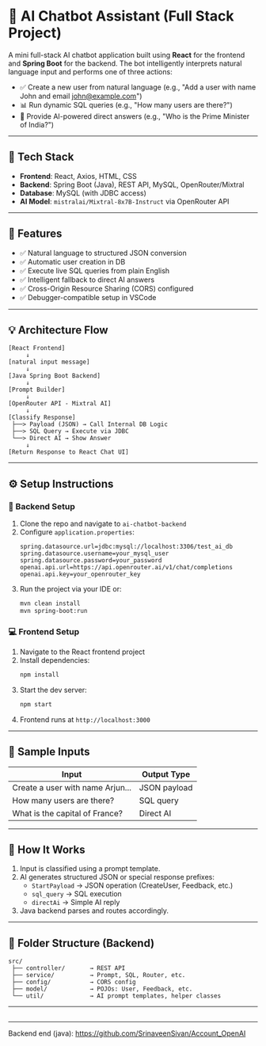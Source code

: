 # 🧐 AI Chatbot Assistant (Full Stack Project)

A mini full-stack AI chatbot application built using **React** for the frontend and **Spring Boot** for the backend. The bot intelligently interprets natural language input and performs one of three actions:

- ✅ Create a new user from natural language (e.g., "Add a user with name John and email [john@example.com](mailto:john@example.com)")
- 📊 Run dynamic SQL queries (e.g., "How many users are there?")
- 💬 Provide AI-powered direct answers (e.g., "Who is the Prime Minister of India?")

---

## 🚀 Tech Stack

- **Frontend**: React, Axios, HTML, CSS
- **Backend**: Spring Boot (Java), REST API, MySQL, OpenRouter/Mixtral
- **Database**: MySQL (with JDBC access)
- **AI Model**: `mistralai/Mixtral-8x7B-Instruct` via OpenRouter API

---

## 📌 Features

- ✅ Natural language to structured JSON conversion
- ✅ Automatic user creation in DB
- ✅ Execute live SQL queries from plain English
- ✅ Intelligent fallback to direct AI answers
- ✅ Cross-Origin Resource Sharing (CORS) configured
- ✅ Debugger-compatible setup in VSCode

---

## 💡 Architecture Flow

```plaintext
[React Frontend]
     ↓
[natural input message]
     ↓
[Java Spring Boot Backend]
     ↓
[Prompt Builder]
     ↓
[OpenRouter API - Mixtral AI]
     ↓
[Classify Response]
 ├──> Payload (JSON) → Call Internal DB Logic
 ├──> SQL Query → Execute via JDBC
 └──> Direct AI → Show Answer
     ↓
[Return Response to React Chat UI]
```

---

## ⚙️ Setup Instructions

### 🔧 Backend Setup

1. Clone the repo and navigate to `ai-chatbot-backend`
2. Configure `application.properties`:
   ```properties
   spring.datasource.url=jdbc:mysql://localhost:3306/test_ai_db
   spring.datasource.username=your_mysql_user
   spring.datasource.password=your_password
   openai.api.url=https://api.openrouter.ai/v1/chat/completions
   openai.api.key=your_openrouter_key
   ```
3. Run the project via your IDE or:
   ```bash
   mvn clean install
   mvn spring-boot:run
   ```

### 💻 Frontend Setup

1. Navigate to the React frontend project
2. Install dependencies:
   ```bash
   npm install
   ```
3. Start the dev server:
   ```bash
   npm start
   ```
4. Frontend runs at `http://localhost:3000`

---

## 🧰 Sample Inputs

| Input                            | Output Type  |
| -------------------------------- | ------------ |
| Create a user with name Arjun... | JSON payload |
| How many users are there?        | SQL query    |
| What is the capital of France?   | Direct AI    |

---

## 📄 How It Works

1. Input is classified using a prompt template.
2. AI generates structured JSON or special response prefixes:
   - `StartPayload` → JSON operation (CreateUser, Feedback, etc.)
   - `sql_query` → SQL execution
   - `directAi` → Simple AI reply
3. Java backend parses and routes accordingly.

---

## 📁 Folder Structure (Backend)

```
src/
 ├── controller/       → REST API
 ├── service/          → Prompt, SQL, Router, etc.
 ├── config/           → CORS config
 ├── model/            → POJOs: User, Feedback, etc.
 └── util/             → AI prompt templates, helper classes
```

---

##

---

Backend end (java): https://github.com/SrinaveenSivan/Account_OpenAI
